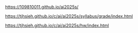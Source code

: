 https://109810011.github.io/ai2025s/

https://tjhsieh.github.io/c/ai/ai2025s/syllabus/grade/index.html

https://tjhsieh.github.io/c/ai/ai2025s/hw/index.html
